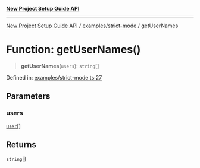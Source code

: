 [**New Project Setup Guide API**](../../../README.md)

---

[New Project Setup Guide API](../../../modules.md) / [examples/strict-mode](../README.md) / getUserNames

# Function: getUserNames()

> **getUserNames**(`users`): `string`[]

Defined in: [examples/strict-mode.ts:27](https://github.com/AutomateAndThrive/new-project-setup-guide/blob/main/src/examples/strict-mode.ts#L27)

## Parameters

### users

[`User`](../../../Types/interfaces/User.md)[]

## Returns

`string`[]
